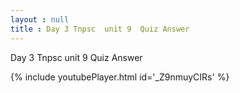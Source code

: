 ```yaml
---
layout : null
title : Day 3 Tnpsc  unit 9  Quiz Answer
---
```


Day 3 Tnpsc  unit 9  Quiz Answer



{% include youtubePlayer.html id='_Z9nmuyCIRs' %}
